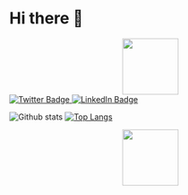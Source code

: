   # **Hi there 👋**
 
<div id="header" align="center">
  <img src="https://media.giphy.com/media/HwBlFQZFcAoUcPHZdX/giphy.gif" width="100"/>
</div>

<div id="badges">
  <a href="https://twitter.com/Flozzy_wangui?t=mZIKT0GAizjMPGJ1Q6ccig&s=09">
    <img src="https://img.shields.io/badge/Twitter-blue?style=for-the-badge&logo=twitter&logoColor=white" alt="Twitter Badge"/>
  </a>
  <a href="https://www.linkedin.com/in/florence-wangui-518673235">
    <img src="https://img.shields.io/badge/LinkedIn-blue?style=for-the-badge&logo=linkedin&logoColor=white" alt="LinkedIn Badge"/>
  </a>
  
</div>
<img src="https://komarev.com/ghpvc/?username=Florence-wangui&style=compact-square&color=blue" align="center" alt=""/>

![Github stats](https://github-readme-stats.vercel.app/api?username=Florence-wangui&theme=highcontrast&show_icons=true&count_private=true)
[![Top Langs](https://github-readme-stats.vercel.app/api/top-langs/?username=Florence-wangui&layout=compact&theme=vision-friendly-dark)](https://github.com/anuraghazra/github-readme-stats)




<div id="header" align="center">
  <img src="https://media.giphy.com/media/HwBlFQZFcAoUcPHZdX/giphy.gif" width="100"/>
</div>
